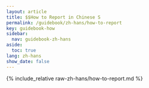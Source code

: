 ```yaml
---
layout: article
title: $$How to Report in Chinese S
permalink: /guidebook/zh-hans/how-to-report
key: guidebook-how
sidebar:
  nav: guidebook-zh-hans
aside:
  toc: true
lang: zh-hans
show_date: false
---
```


{% include_relative raw-zh-hans/how-to-report.md %}
